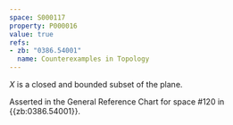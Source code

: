 ```yaml
---
space: S000117
property: P000016
value: true
refs:
- zb: "0386.54001"
  name: Counterexamples in Topology
---
```


$X$ is a closed and bounded subset of the plane.

Asserted in the General Reference Chart for space #120 in
{{zb:0386.54001}}.
